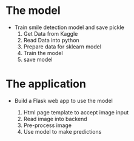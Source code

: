 # The model
- Train smile detection model and save pickle
    1. Get Data from Kaggle
    2. Read Data into python
    3. Prepare data for sklearn model
    4. Train the model
    5. save model
    
# The application
- Build a Flask web app to use the model

    1. Html page template to accept image input
    2. Read image into backend
    3. Pre-process image 
    4. Use model to make predictions